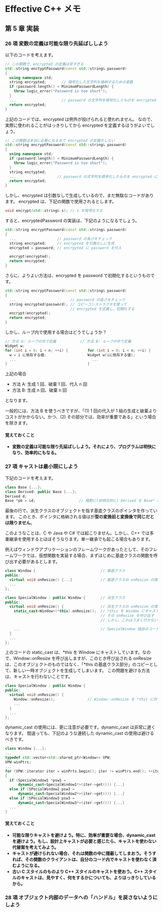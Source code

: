 # Effective C++ メモ

## 第 5 章 実装

### 26 項 変数の定義は可能な限り先延ばししよう

以下のコードを考えます。

```C++
// この関数で、encrypted の定義は早すぎる
std::string enctyptPassword(const std::string& password)
{
  using namespace std;
  string encrypted;       // 暗号化した文字列を格納するための変数
  if (password.length() < MinimumPasswordLength) {
    throw logic_error("Password is too short");
  }
  ...                     // password の文字列を暗号化したものを encrypted に格納する
  return encrypted;
}
```

上記のコードでは、encrypted は例外が投げられると使われません。
なので、実際に使われることがはっきりしてから encrypted を定義するほうがよいでしょう。

```C++
// この関数は本当に必要になるまで encrypted の定義をしない
std::string encryptPassword(const std::string& password)
{
  using namespace std;
  if (password.length() < MinimumPasswordLength) {
    throw logic_error("Password is too short");
  }
  string enctypted;
  ...                   // password の文字列を暗号化したものを encrypted に格納する
  return encrypted;
}
```

しかし、encrypted は引数なしで生成しているので、まだ無駄なコードがあります。
encrypted は、下記の関数で使用されるとします。

```C++
void encrypt(std::string& s); // s を暗号化する
```

すると、encryptedPassword の実装は、下記のようになるでしょう。

```C++
std::string encryptPassword(const std::string& password)
{
  ...                   // password の長さをチェック
  string encrypted;     // encrypted を引数なしに生成
  encrypted = password; // encrypted に password を代入

  encrypt(encrypted);
  return encrypted;
}
```

さらに、よりよい方法は、encrypted を password で初期化するというものです。

```C++
std::string encryptPassword(const std::string& password)
{
  ...                         // password の長さをチェック
  string encrypted(password); // コピーコンストラクタを使って
                              // encrypted を定義し、初期化する
  encrypt(encrypted);
  return encrypted;
}
```

しかし、ループ内で使用する場合はどうでしょうか？

```C++
// 方法 A: ループの外で定義           // 方法 B: ループの中で定義
Widget w;                       
for (int i = 0; i < n; ++i) {         for (int i = 0; i < n; ++i) {
  w = i に依存する値;                   Widget w(iに依存する値);
  ...                                   ...
}                                     }
```

上記の場合

* 方法 A: 生成 1 回、破棄 1 回、代入 n 回
* 方法 B: 生成 n 回、破棄 n 回

となります。

一般的には、方法 B を使うべきですが、「(1) 1 回の代入が 1 組の生成と破棄よりコストがかからない。かつ、(2) その部分では、効率が重要である」という場合を除きます。

#### 覚えておくこと

* **変数の定義は可能な限り先延ばししよう。それにより、プログラムは明快になり、効率的にもなる。**

### 27 項 キャストは最小限にしよう

下記のコードを考えます。

```C++
class Base {...};
class Derived: public Base {...};
Derived d;
Base *pb = &d;                    // 暗黙に(非明示的に) Derived を Base* に変換
```

最後の行で、派生クラスのオブジェクトを指す基底クラスのポインタを作っています。
このとき、ポインタに格納される値はが**型の変換前と変換後で同じだとは限りません**。

このようなことは、C や Java や C# では起こりません。しかし、C++ では多重継承を使用するとほぼそうなります。単一継承でも起こる場合もあります。

例えばウィンドウアプリケーションのフレームワークがあったとして、そのフレームワークでは、仮想関数を実装する場合、まずはじめに基底クラスの関数を呼び出す必要があるとします。

```C++
class Window {                              // 基底クラス
public:
  virtual void onResize() {...}             // 基底クラスの onResize の実装
  ...
};

class SpecialWindow : public Window {       // 派生クラス
public:
  virtual void onResize() {                 // 派生クラスの onResize の実装
    static_cast<Window>(*this).onResize();  // *this を Window にキャストし
                                            // その onResize を呼び出す
                                            // しかし、これはうまく行かない！

    ...                                     // SpecialWindow 独自のコード
  }
  ...
};
```

上のコードの static_cast は、*this を Window にキャストしています。なので、Window::onResize を呼び出しますが、このとき呼び出される onResize は、このオブジェクトのものではなく、「\*this の基底クラス部分」のコピーとして、新しい一時オブジェクトを生成してしまいます。
この問題を避ける方法は、キャストを行わないことです。

```C++
class SpecialWindow : public Window {
public:
  virtual void onResize() {
    Window::onResize();               // Window::onResize を *this に対して呼び出す
    ...
  }
  ...
};
```

dynamic_cast の使用には、更に注意が必要です。dynamic_cast は非常に遅くなります。
間違っても、下記のような連続した dynamic_cast の使用は避けるべきです。

```C++
class Window {...};
...                                                                       // ここで派生クラスを定義
typedef std::vector<std::shared_ptr<Window>> VPW;
VPW winPtrs;
...
for (VPW::iterator iter = winPrts.begin(); iter != winPtrs.end(); ++iter)
{
  if (SpecialWindow1 *psw1 =
      dynamic_cast<SpecialWindow1*>(iter->get())) {...}
  else if (SPecialWindow2 psw2 =
      dynamic_cast<SpecialWindow2*>(iter->get())) {...}
  else if (SPecialWindow3 psw3 =
      dynamic_cast<SpecialWindow3*>(iter->get())) {...}
  ...
}
```

#### 覚えておくこと

* **可能な限りキャストを避けよう。特に、効率が重要な場合、dynamic_cast を避けよう。もし、設計上キャストが必要と感じたら、キャストを使わない代替案を考えてみよう。**
* **キャストが避けられない場合、それは関数の中に隠蔽してしまおう。そうすれば、その関数のクライアントは、自分のコード内でキャストを使わなく済むようになる。**
* **古い C スタイルのものより C++ スタイルのキャストを使おう。C++ スタイルのキャストは、見やすく、何をするかについても、よりはっきりしているから。**

### 28 項 オブジェクト内部のデータへの「ハンドル」を戻さないようにしよう
